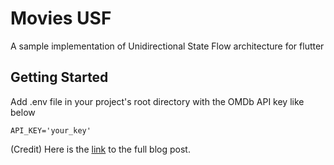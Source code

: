 # Movies USF

A sample implementation of Unidirectional State Flow architecture for flutter

## Getting Started

Add .env file in your project's root directory with the OMDb API key like below
```
API_KEY='your_key'
```

(Credit) Here is the [link](https://susuthapa19961227.medium.com/yet-another-unidirectional-state-flow-architecture-for-flutter-53d26f7330fd) to the full blog post.

